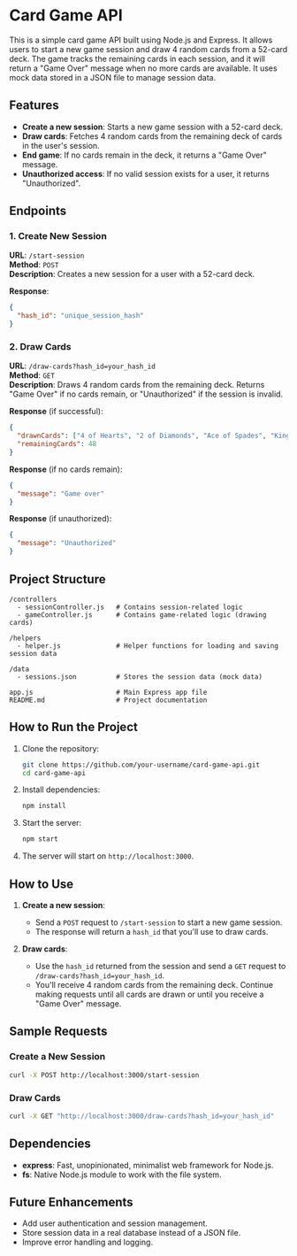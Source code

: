 # Card Game API

This is a simple card game API built using Node.js and Express. It allows users to start a new game session and draw 4 random cards from a 52-card deck. The game tracks the remaining cards in each session, and it will return a "Game Over" message when no more cards are available. It uses mock data stored in a JSON file to manage session data.

## Features

- **Create a new session**: Starts a new game session with a 52-card deck.
- **Draw cards**: Fetches 4 random cards from the remaining deck of cards in the user's session.
- **End game**: If no cards remain in the deck, it returns a "Game Over" message.
- **Unauthorized access**: If no valid session exists for a user, it returns "Unauthorized".

## Endpoints

### 1. Create New Session

**URL**: `/start-session`  
**Method**: `POST`  
**Description**: Creates a new session for a user with a 52-card deck.

**Response**:
```json
{
  "hash_id": "unique_session_hash"
}
```

### 2. Draw Cards

**URL**: `/draw-cards?hash_id=your_hash_id`  
**Method**: `GET`  
**Description**: Draws 4 random cards from the remaining deck. Returns "Game Over" if no cards remain, or "Unauthorized" if the session is invalid.

**Response** (if successful):
```json
{
  "drawnCards": ["4 of Hearts", "2 of Diamonds", "Ace of Spades", "King of Clubs"],
  "remainingCards": 48
}
```

**Response** (if no cards remain):
```json
{
  "message": "Game over"
}
```

**Response** (if unauthorized):
```json
{
  "message": "Unauthorized"
}
```

## Project Structure

```
/controllers
  - sessionController.js   # Contains session-related logic
  - gameController.js      # Contains game-related logic (drawing cards)
  
/helpers
  - helper.js              # Helper functions for loading and saving session data

/data
  - sessions.json          # Stores the session data (mock data)

app.js                     # Main Express app file
README.md                  # Project documentation
```

## How to Run the Project

1. Clone the repository:

   ```bash
   git clone https://github.com/your-username/card-game-api.git
   cd card-game-api
   ```

2. Install dependencies:

   ```bash
   npm install
   ```

3. Start the server:

   ```bash
   npm start
   ```

4. The server will start on `http://localhost:3000`.

## How to Use

1. **Create a new session**:
   - Send a `POST` request to `/start-session` to start a new game session.
   - The response will return a `hash_id` that you'll use to draw cards.

2. **Draw cards**:
   - Use the `hash_id` returned from the session and send a `GET` request to `/draw-cards?hash_id=your_hash_id`.
   - You'll receive 4 random cards from the remaining deck. Continue making requests until all cards are drawn or until you receive a "Game Over" message.

## Sample Requests

### Create a New Session

```bash
curl -X POST http://localhost:3000/start-session
```

### Draw Cards

```bash
curl -X GET "http://localhost:3000/draw-cards?hash_id=your_hash_id"
```

## Dependencies

- **express**: Fast, unopinionated, minimalist web framework for Node.js.
- **fs**: Native Node.js module to work with the file system.

## Future Enhancements

- Add user authentication and session management.
- Store session data in a real database instead of a JSON file.
- Improve error handling and logging.
